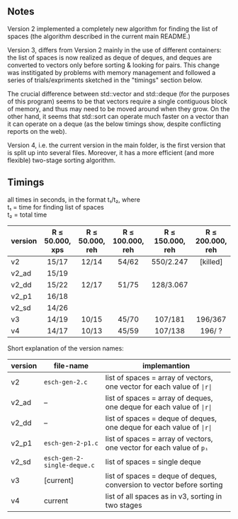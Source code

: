 ## Notes

Version 2 implemented a completely new algorithm for finding the list of spaces (the algorithm described in the current main README.)

Version 3, differs from Version 2 mainly in the use of different containers:  the list of spaces is now realized as deque of deques, and deques are converted to vectors only before sorting & looking for pairs.  This change was institigated by problems with memory management and followed a series of trials/expriments sketched in the "timings" section below.

The crucial difference between std::vector and std::deque (for the purposes of this program) seems to be that vectors require a single contiguous block of memory, and thus may need to be moved around when they grow.  On the other hand, it seems that std::sort can operate much faster on a vector than it can operate on a deque (as the below timings show, despite conflicting reports on the web).

Version 4, i.e. the current version in the main folder, is the first version that is split up into several files.  Moreover, it has a more efficient (and more flexible) two-stage sorting algorithm.

## Timings

all times in seconds, in the format t₁/t₂, where  
t₁ = time for finding list of spaces  
t₂ = total time  

| version | R ≤ 50.000, xps | R ≤ 50.000, reh | R ≤ 100.000, reh | R ≤ 150.000, reh | R ≤ 200.000, reh |
| --- | :---: | :---: | :---: | :---: | :---: |
| v2 | 15/17 | 12/14 | 54/62 | 550/2.247 | [killed] | 
| v2_ad | 15/19 | | | | 
| v2_dd | 15/22 | 12/17 | 51/75 | 128/3.067 |  |
| v2_p1 | 16/18 | | | |      
| v2_sd  | 14/26 | | | | 
| v3 | 14/19 | 10/15 | 45/70 | 107/181 | 196/367 |
| v4 | 14/17 | 10/13 | 45/59 | 107/138 | 196/ ?  |

Short explanation of the version names:

| version | file-name | implemantion |
| --- | --- | --- |
| v2 | `esch-gen-2.c` |   list of spaces = array of vectors, one vector for each value of `\|r\|` |
| v2_ad | – | list of spaces = array of deques, one deque for each value of `\|r\|` |
| v2_dd | – | list of spaces = deque of deques, one deque for each value of `\|r\|` |
| v2_p1 | `esch-gen-2-p1.c` | list of spaces = array of vectors, one vector for each value of `p₁` |
| v2_sd | `esch-gen-2-single-deque.c` | list of spaces = single deque |
| v3 | [current] | list of spaces = deque of deques, conversion to vector before sorting |
| v4 | current  | list of all spaces as in v3, sorting in two stages |

